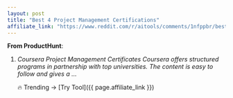 ```yaml
---
layout: post
title: "Best 4 Project Management Certifications"
affiliate_link: "https://www.reddit.com/r/aitools/comments/1nfppbr/best_4_project_management_certifications/?ref=autoverse&utm_source=autoverse"
---
```


**From ProductHunt**:  
*<!-- SC_OFF --><div class='md'><ol> <li><p>Coursera Project Management Certificates Coursera offers structured programs in partnership with top universities. The content is easy to follow and gives a ...*

🔥 Trending → [Try Tool]({{ page.affiliate_link }})  

